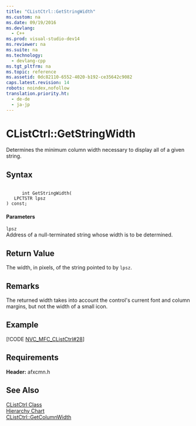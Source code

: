 ```yaml
---
title: "CListCtrl::GetStringWidth"
ms.custom: na
ms.date: 09/19/2016
ms.devlang: 
  - C++
ms.prod: visual-studio-dev14
ms.reviewer: na
ms.suite: na
ms.technology: 
  - devlang-cpp
ms.tgt_pltfrm: na
ms.topic: reference
ms.assetid: 0dc82110-6552-4020-b192-ce35642c9082
caps.latest.revision: 14
robots: noindex,nofollow
translation.priority.ht: 
  - de-de
  - ja-jp
---
```

# CListCtrl::GetStringWidth
Determines the minimum column width necessary to display all of a given string.  
  
## Syntax  
  
```  
  
      int GetStringWidth(  
   LPCTSTR lpsz   
) const;  
```  
  
#### Parameters  
 `lpsz`  
 Address of a null-terminated string whose width is to be determined.  
  
## Return Value  
 The width, in pixels, of the string pointed to by `lpsz`.  
  
## Remarks  
 The returned width takes into account the control's current font and column margins, but not the width of a small icon.  
  
## Example  
 [!CODE [NVC_MFC_CListCtrl#28](../CodeSnippet/VS_Snippets_Cpp/NVC_MFC_CListCtrl#28)]  
  
## Requirements  
 **Header:** afxcmn.h  
  
## See Also  
 [CListCtrl Class](../vs140/CListCtrl-Class.md)   
 [Hierarchy Chart](../vs140/Hierarchy-Chart.md)   
 [CListCtrl::GetColumnWidth](../vs140/CListCtrl--GetColumnWidth.md)
